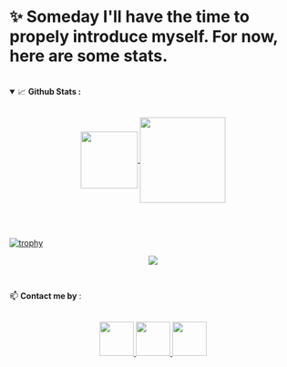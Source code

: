 # ✨ Someday I'll have the time to propely introduce myself. For now, here are some stats.

<br>

<!--
**IpoLa/IpoLa** is a ✨ _special_ ✨ repository because its `README.md` (this file) appears on your GitHub profile.

Here are some ideas to get you started:

- 🔭 I’m currently working on ...
- 🌱 I’m currently learning ...
- 👯 I’m looking to collaborate on ...
- 🤔 I’m looking for help with ...
- 💬 Ask me about ...
- 📫 How to reach me: ...
- 😄 Pronouns: ...
- ⚡ Fun fact: ...
-->

<details open="">
<summary>
  <g-emoji class="g-emoji" alias="chart_with_upwards_trend" fallback-src="https://github.githubassets.com/images/icons/emoji/unicode/1f4c8.png">📈</g-emoji> 
  <strong>Github Stats : </strong>
</summary>
<br>
  
<p align="center">
  <a href="https://github.com/IpoLa">
    <img align="center" width="100px" src="https://github-readme-stats.vercel.app/api?username=IpoLa&show_icons=true&hide_border=true&title_color=94b4a4&amp&icon_color=FFFFFF&amp&text_color=FFFFFF&amp&bg_color=000000&count_private=true&include_all_commits=true"/>
  </a>
  <a href="https://github.com/IpoLa">
    <img align="center" height="150px" src="https://github-readme-stats.vercel.app/api/top-langs/?username=IpoLa&text_color=FFFFFF&bg_color=000000&title_color=94b4a4&langs_count=15&layout=compact&hide_border=true" />
  </a>
</p>
</details>
<br>

<br>

[![trophy](https://github-profile-trophy.vercel.app/?username=IpoLa&column=7&margin-w=15&margin-h=15&no-bg=true&no-frame=true&theme=juicyfresh)](https://github.com/IpoLa)

<p align="center">
  <a>
<!--     <img height="150" width="175" src="https://github.com/JayantGoel001/JayantGoel001/blob/master/left.png"> -->
    <img align="center" src="https://github-readme-streak-stats.herokuapp.com/?user=IpoLa&theme=dark&hide_border=true"/>
<!--     <img height="150" width="175" src="https://github.com/JayantGoel001/JayantGoel001/blob/master/right.png"> -->
  </a>
</p>

<br>


📫 **Contact me by** :
<p align="center">
  <br>
  <a href="https://www.linkedin.com/in/akram-mezaache-471b2b35" target="_blank">
    <code><img height="60" width="60" src="https://cdn-icons-png.flaticon.com/512/174/174857.png"/></code>
  </a>
  <a href="https://www.facebook.com/profile.php?id=100011059988836" target="_blank">
    <code><img  height="60" width="60" src="https://upload.wikimedia.org/wikipedia/commons/thumb/c/cd/Facebook_logo_%28square%29.png/600px-Facebook_logo_%28square%29.png"/></code>
  </a>
  <a href="https://www.instagram.com/ipola_dized/" target="_blank">
    <code><img height="60" width="60" src="https://upload.wikimedia.org/wikipedia/commons/thumb/5/58/Instagram-Icon.png/600px-Instagram-Icon.png"/></code>
  </a>    
</p>
<br/>


<!-- ![footer](https://github.com/JayantGoel001/JayantGoel001/blob/master/footer.png) -->
